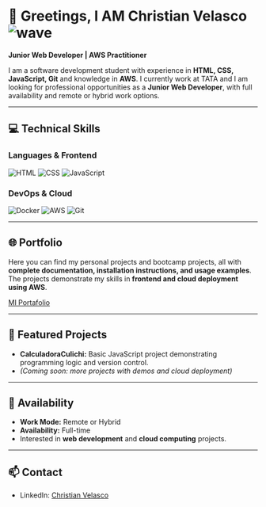 # 👋 Greetings, I AM Christian Velasco ![wave](https://media.giphy.com/media/hvRJCLFzcasrR4ia7z/giphy.gif)

**Junior Web Developer | AWS Practitioner**

I am a software development student with experience in **HTML, CSS, JavaScript, Git** and knowledge in **AWS**. I currently work at TATA and I am looking for professional opportunities as a **Junior Web Developer**, with full availability and remote or hybrid work options.

---

## 💻 Technical Skills

### Languages & Frontend
![HTML](https://img.shields.io/badge/-HTML5-000000?style=for-the-badge&logo=html5&logoColor=white)
![CSS](https://img.shields.io/badge/-CSS3-000000?style=for-the-badge&logo=css3&logoColor=white)
![JavaScript](https://img.shields.io/badge/-JavaScript-000000?style=for-the-badge&logo=javascript&logoColor=white)

### DevOps & Cloud
![Docker](https://img.shields.io/badge/-Docker-000000?style=for-the-badge&logo=docker&logoColor=white)
![AWS](https://img.shields.io/badge/-AWS-000000?style=for-the-badge&logo=amazon-aws&logoColor=white)
![Git](https://img.shields.io/badge/-Git-000000?style=for-the-badge&logo=git&logoColor=white)

---

## 🌐 Portfolio

Here you can find my personal projects and bootcamp projects, all with **complete documentation, installation instructions, and usage examples**.  
The projects demonstrate my skills in **frontend and cloud deployment using AWS**.

[MI Portafolio](http://devculichi.s3-website.us-east-2.amazonaws.com)

---

## 📂 Featured Projects

- **CalculadoraCulichi:** Basic JavaScript project demonstrating programming logic and version control.  
- *(Coming soon: more projects with demos and cloud deployment)*

---

## 📌 Availability

- **Work Mode:** Remote or Hybrid  
- **Availability:** Full-time  
- Interested in **web development** and **cloud computing** projects.

---

## 📫 Contact

- LinkedIn: [Christian Velasco](https://www.linkedin.com/in/christian-armando-velasco-estrada-a24590382)
